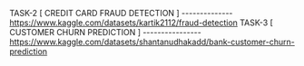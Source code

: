 TASK-2 [ CREDIT CARD FRAUD DETECTION ] --------------https://www.kaggle.com/datasets/kartik2112/fraud-detection
TASK-3 [ CUSTOMER CHURN PREDICTION ] ----------------https://www.kaggle.com/datasets/shantanudhakadd/bank-customer-churn-prediction
